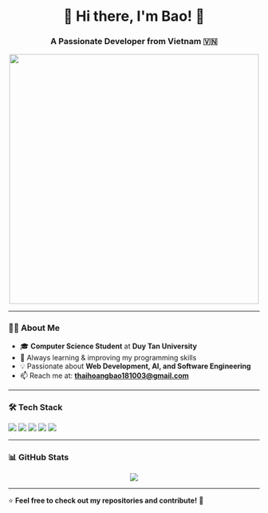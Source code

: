 <h1 align="center">🚀 Hi there, I'm Bao! 👋</h1>
<h3 align="center">A Passionate Developer from Vietnam 🇻🇳</h3>

<p align="center">
  <img src="https://media.giphy.com/media/qgQUggAC3Pfv687qPC/giphy.gif" width="500">
</p>

---

### 🧑‍💻 About Me
- 🎓 **Computer Science Student** at **Duy Tan University**  
- 🌱 Always learning & improving my programming skills  
- 💡 Passionate about **Web Development, AI, and Software Engineering**  
- 📫 Reach me at: **thaihoangbao181003@gmail.com**  

---

### 🛠️ Tech Stack
<p align="left">
  <img src="https://img.shields.io/badge/Java-ED8B00?style=for-the-badge&logo=java&logoColor=white">
  <img src="https://img.shields.io/badge/SpringBoot-6DB33F?style=for-the-badge&logo=spring&logoColor=white">
  <img src="https://img.shields.io/badge/MySQL-4479A1?style=for-the-badge&logo=mysql&logoColor=white">
  <img src="https://img.shields.io/badge/Vue.js-4FC08D?style=for-the-badge&logo=vue.js&logoColor=white">
  <img src="https://img.shields.io/badge/Python-3776AB?style=for-the-badge&logo=python&logoColor=white">
</p>

---

### 📊 GitHub Stats
<p align="center">
  <img src="https://github-readme-stats.vercel.app/api?username=your-github-username&show_icons=true&theme=radical">
</p>

---

⭐ **Feel free to check out my repositories and contribute!** 🚀
